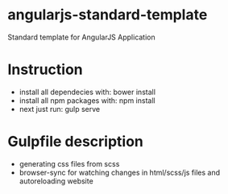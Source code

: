 # angularjs-standard-template
Standard template for AngularJS Application

# Instruction
- install all dependecies with: bower install
- install all npm packages with: npm install
- next just run: gulp serve

# Gulpfile description
- generating css files from scss
- browser-sync for watching changes in html/scss/js files and autoreloading website
